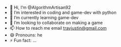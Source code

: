 - 👋 Hi, I’m @AlgorithmArtisan92
- 👀 I’m interested in coding and game-dev with python
- 🌱 I’m currently learning game-dev
- 💞️ I’m looking to collaborate on making a game
- 📫 How to reach me email travjustin@gmail.com
- 😄 Pronouns: he
- ⚡ Fun fact: ...

<!---
AlgorithmArtisan92/AlgorithmArtisan92 is a ✨ special ✨ repository because its `README.md` (this file) appears on your GitHub profile.
You can click the Preview link to take a look at your changes.
--->
